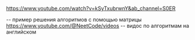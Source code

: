 https://www.youtube.com/watch?v=kSyTxubrwnY&ab_channel=S0ER

-- пример решения алгоритмов с помощью матрицы
https://www.youtube.com/@NeetCode/videos
-- видос по алгоритмам на английском 